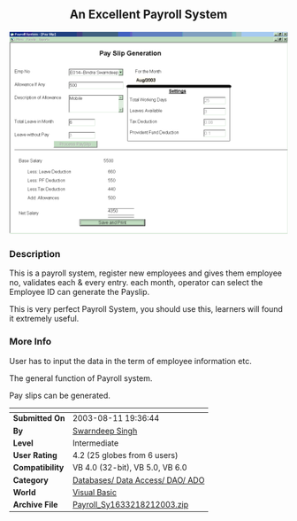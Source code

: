 ﻿<div align="center">

## An Excellent Payroll System

<img src="PIC20038211139516732.gif">
</div>

### Description

This is a payroll system, register new employees and gives them employee no, validates each & every entry. each month, operator can select the Employee ID can generate the Payslip.

This is very perfect Payroll System, you should use this, learners will found it extremely useful.
 
### More Info
 
User has to input the data in the term of employee information etc.

The general function of Payroll system.

Pay slips can be generated.


<span>             |<span>
---                |---
**Submitted On**   |2003-08-11 19:36:44
**By**             |[Swarndeep Singh](https://github.com/Planet-Source-Code/PSCIndex/blob/master/ByAuthor/swarndeep-singh.md)
**Level**          |Intermediate
**User Rating**    |4.2 (25 globes from 6 users)
**Compatibility**  |VB 4\.0 \(32\-bit\), VB 5\.0, VB 6\.0
**Category**       |[Databases/ Data Access/ DAO/ ADO](https://github.com/Planet-Source-Code/PSCIndex/blob/master/ByCategory/databases-data-access-dao-ado__1-6.md)
**World**          |[Visual Basic](https://github.com/Planet-Source-Code/PSCIndex/blob/master/ByWorld/visual-basic.md)
**Archive File**   |[Payroll\_Sy1633218212003\.zip](https://github.com/Planet-Source-Code/swarndeep-singh-an-excellent-payroll-system__1-47881/archive/master.zip)








